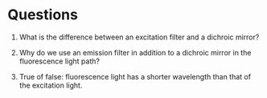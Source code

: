 # Questions

1. What is the difference between an excitation filter and a dichroic mirror?

1. Why do we use an emission filter in addition to a dichroic mirror in the fluorescence light path?

1. True of false: fluorescence light has a shorter wavelength than that of the excitation light. 

